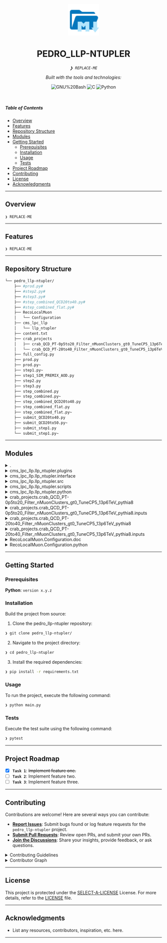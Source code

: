 <p align="center">
  <img src="https://raw.githubusercontent.com/PKief/vscode-material-icon-theme/ec559a9f6bfd399b82bb44393651661b08aaf7ba/icons/folder-markdown-open.svg" width="20%" alt="PEDRO_LLP-NTUPLER-logo">
</p>
<p align="center">
    <h1 align="center">PEDRO_LLP-NTUPLER</h1>
</p>
<p align="center">
    <em><code>❯ REPLACE-ME</code></em>
</p>
<p align="center">
	<!-- local repository, no metadata badges. --></p>
<p align="center">
		<em>Built with the tools and technologies:</em>
</p>
<p align="center">
	<img src="https://img.shields.io/badge/GNU%20Bash-4EAA25.svg?style=default&logo=GNU-Bash&logoColor=white" alt="GNU%20Bash">
	<img src="https://img.shields.io/badge/C-A8B9CC.svg?style=default&logo=C&logoColor=black" alt="C">
	<img src="https://img.shields.io/badge/Python-3776AB.svg?style=default&logo=Python&logoColor=white" alt="Python">
</p>

<br>

#####  Table of Contents

- [ Overview](#-overview)
- [ Features](#-features)
- [ Repository Structure](#-repository-structure)
- [ Modules](#-modules)
- [ Getting Started](#-getting-started)
    - [ Prerequisites](#-prerequisites)
    - [ Installation](#-installation)
    - [ Usage](#-usage)
    - [ Tests](#-tests)
- [ Project Roadmap](#-project-roadmap)
- [ Contributing](#-contributing)
- [ License](#-license)
- [ Acknowledgments](#-acknowledgments)

---

##  Overview

<code>❯ REPLACE-ME</code>

---

##  Features

<code>❯ REPLACE-ME</code>

---

##  Repository Structure

```sh
└── pedro_llp-ntupler/
    ├── #prod.py#
    ├── #step2.py#
    ├── #step3.py#
    ├── #step_combined_QCD20to40.py#
    ├── #step_combined_flat.py#
    ├── RecoLocalMuon
    │   └── Configuration
    ├── cms_lpc_llp
    │   └── llp_ntupler
    ├── content.txt
    ├── crab_projects
    │   ├── crab_QCD_PT-0p5to20_Filter_nMuonClusters_gt0_TuneCP5_13p6TeV_pythia8
    │   └── crab_QCD_PT-20to40_Filter_nMuonClusters_gt0_TuneCP5_13p6TeV_pythia8
    ├── full_config.py
    ├── prod.py
    ├── prod.py~
    ├── step1.py~
    ├── step1_SIM_PREMIX_AOD.py
    ├── step2.py
    ├── step3.py
    ├── step_combined.py
    ├── step_combined.py~
    ├── step_combined_QCD20to40.py
    ├── step_combined_flat.py
    ├── step_combined_flat.py~
    ├── submit_QCD20to40.py
    ├── submit_QCD20to50.py~
    ├── submit_step1.py
    └── submit_step1.py~
```

---

##  Modules

<details closed><summary>.</summary>

| File | Summary |
| --- | --- |
| [#prod.py#](pedro_llp-ntupler/#prod.py#) | <code>❯ REPLACE-ME</code> |
| [#step2.py#](pedro_llp-ntupler/#step2.py#) | <code>❯ REPLACE-ME</code> |
| [#step3.py#](pedro_llp-ntupler/#step3.py#) | <code>❯ REPLACE-ME</code> |
| [#step_combined_QCD20to40.py#](pedro_llp-ntupler/#step_combined_QCD20to40.py#) | <code>❯ REPLACE-ME</code> |
| [#step_combined_flat.py#](pedro_llp-ntupler/#step_combined_flat.py#) | <code>❯ REPLACE-ME</code> |
| [content.txt](pedro_llp-ntupler/content.txt) | <code>❯ REPLACE-ME</code> |
| [full_config.py](pedro_llp-ntupler/full_config.py) | <code>❯ REPLACE-ME</code> |
| [prod.py](pedro_llp-ntupler/prod.py) | <code>❯ REPLACE-ME</code> |
| [prod.py~](pedro_llp-ntupler/prod.py~) | <code>❯ REPLACE-ME</code> |
| [step1.py~](pedro_llp-ntupler/step1.py~) | <code>❯ REPLACE-ME</code> |
| [step1_SIM_PREMIX_AOD.py](pedro_llp-ntupler/step1_SIM_PREMIX_AOD.py) | <code>❯ REPLACE-ME</code> |
| [step2.py](pedro_llp-ntupler/step2.py) | <code>❯ REPLACE-ME</code> |
| [step3.py](pedro_llp-ntupler/step3.py) | <code>❯ REPLACE-ME</code> |
| [step_combined.py](pedro_llp-ntupler/step_combined.py) | <code>❯ REPLACE-ME</code> |
| [step_combined.py~](pedro_llp-ntupler/step_combined.py~) | <code>❯ REPLACE-ME</code> |
| [step_combined_QCD20to40.py](pedro_llp-ntupler/step_combined_QCD20to40.py) | <code>❯ REPLACE-ME</code> |
| [step_combined_flat.py](pedro_llp-ntupler/step_combined_flat.py) | <code>❯ REPLACE-ME</code> |
| [step_combined_flat.py~](pedro_llp-ntupler/step_combined_flat.py~) | <code>❯ REPLACE-ME</code> |
| [submit_QCD20to40.py](pedro_llp-ntupler/submit_QCD20to40.py) | <code>❯ REPLACE-ME</code> |
| [submit_QCD20to50.py~](pedro_llp-ntupler/submit_QCD20to50.py~) | <code>❯ REPLACE-ME</code> |
| [submit_step1.py](pedro_llp-ntupler/submit_step1.py) | <code>❯ REPLACE-ME</code> |
| [submit_step1.py~](pedro_llp-ntupler/submit_step1.py~) | <code>❯ REPLACE-ME</code> |

</details>

<details closed><summary>cms_lpc_llp.llp_ntupler.plugins</summary>

| File | Summary |
| --- | --- |
| [GetTrackTrajInfo.cc](pedro_llp-ntupler/cms_lpc_llp/llp_ntupler/plugins/GetTrackTrajInfo.cc) | <code>❯ REPLACE-ME</code> |
| [displacedJetMuon_ntupler.cc](pedro_llp-ntupler/cms_lpc_llp/llp_ntupler/plugins/displacedJetMuon_ntupler.cc) | <code>❯ REPLACE-ME</code> |
| [displacedJetMuon_ntupler.h](pedro_llp-ntupler/cms_lpc_llp/llp_ntupler/plugins/displacedJetMuon_ntupler.h) | <code>❯ REPLACE-ME</code> |
| [displacedJetMuon_rechit_studies.cc](pedro_llp-ntupler/cms_lpc_llp/llp_ntupler/plugins/displacedJetMuon_rechit_studies.cc) | <code>❯ REPLACE-ME</code> |
| [displacedJetMuon_rechit_studies.h](pedro_llp-ntupler/cms_lpc_llp/llp_ntupler/plugins/displacedJetMuon_rechit_studies.h) | <code>❯ REPLACE-ME</code> |

</details>

<details closed><summary>cms_lpc_llp.llp_ntupler.interface</summary>

| File | Summary |
| --- | --- |
| [DBSCAN.h](pedro_llp-ntupler/cms_lpc_llp/llp_ntupler/interface/DBSCAN.h) | <code>❯ REPLACE-ME</code> |
| [EGammaMvaEleEstimatorCSA14.h](pedro_llp-ntupler/cms_lpc_llp/llp_ntupler/interface/EGammaMvaEleEstimatorCSA14.h) | <code>❯ REPLACE-ME</code> |
| [EGammaMvaPhotonEstimator.h](pedro_llp-ntupler/cms_lpc_llp/llp_ntupler/interface/EGammaMvaPhotonEstimator.h) | <code>❯ REPLACE-ME</code> |
| [ElectronMVAEstimatorRun2NonTrig.h](pedro_llp-ntupler/cms_lpc_llp/llp_ntupler/interface/ElectronMVAEstimatorRun2NonTrig.h) | <code>❯ REPLACE-ME</code> |
| [GetTrackTrajInfo.h](pedro_llp-ntupler/cms_lpc_llp/llp_ntupler/interface/GetTrackTrajInfo.h) | <code>❯ REPLACE-ME</code> |
| [RazorPDFWeightsHelper.h](pedro_llp-ntupler/cms_lpc_llp/llp_ntupler/interface/RazorPDFWeightsHelper.h) | <code>❯ REPLACE-ME</code> |

</details>

<details closed><summary>cms_lpc_llp.llp_ntupler.src</summary>

| File | Summary |
| --- | --- |
| [DBSCAN.cc](pedro_llp-ntupler/cms_lpc_llp/llp_ntupler/src/DBSCAN.cc) | <code>❯ REPLACE-ME</code> |
| [RazorPDFWeightsHelper.cc](pedro_llp-ntupler/cms_lpc_llp/llp_ntupler/src/RazorPDFWeightsHelper.cc) | <code>❯ REPLACE-ME</code> |

</details>

<details closed><summary>cms_lpc_llp.llp_ntupler.scripts</summary>

| File | Summary |
| --- | --- |
| [make_input_list_bkg.sh](pedro_llp-ntupler/cms_lpc_llp/llp_ntupler/scripts/make_input_list_bkg.sh) | <code>❯ REPLACE-ME</code> |
| [resubmit_cmsRun.sh](pedro_llp-ntupler/cms_lpc_llp/llp_ntupler/scripts/resubmit_cmsRun.sh) | <code>❯ REPLACE-ME</code> |
| [runRazorJob_llp_vH.sh](pedro_llp-ntupler/cms_lpc_llp/llp_ntupler/scripts/runRazorJob_llp_vH.sh) | <code>❯ REPLACE-ME</code> |
| [runSignal_step2_ntuple.sh](pedro_llp-ntupler/cms_lpc_llp/llp_ntupler/scripts/runSignal_step2_ntuple.sh) | <code>❯ REPLACE-ME</code> |
| [submit_cmsRun.sh](pedro_llp-ntupler/cms_lpc_llp/llp_ntupler/scripts/submit_cmsRun.sh) | <code>❯ REPLACE-ME</code> |
| [submit_cmsRun_signal.sh](pedro_llp-ntupler/cms_lpc_llp/llp_ntupler/scripts/submit_cmsRun_signal.sh) | <code>❯ REPLACE-ME</code> |

</details>

<details closed><summary>cms_lpc_llp.llp_ntupler.python</summary>

| File | Summary |
| --- | --- |
| [MuonSystemRawToReco_cff.py](pedro_llp-ntupler/cms_lpc_llp/llp_ntupler/python/MuonSystemRawToReco_cff.py) | <code>❯ REPLACE-ME</code> |
| [displacedJetMuon_ntupler_Data_2016.py](pedro_llp-ntupler/cms_lpc_llp/llp_ntupler/python/displacedJetMuon_ntupler_Data_2016.py) | <code>❯ REPLACE-ME</code> |
| [displacedJetMuon_ntupler_Data_2016_AOD.py](pedro_llp-ntupler/cms_lpc_llp/llp_ntupler/python/displacedJetMuon_ntupler_Data_2016_AOD.py) | <code>❯ REPLACE-ME</code> |
| [displacedJetMuon_ntupler_Data_2016_RAWRECO.py](pedro_llp-ntupler/cms_lpc_llp/llp_ntupler/python/displacedJetMuon_ntupler_Data_2016_RAWRECO.py) | <code>❯ REPLACE-ME</code> |
| [displacedJetMuon_ntupler_Data_2016_RECO.py](pedro_llp-ntupler/cms_lpc_llp/llp_ntupler/python/displacedJetMuon_ntupler_Data_2016_RECO.py) | <code>❯ REPLACE-ME</code> |
| [displacedJetMuon_ntupler_Data_2017.py](pedro_llp-ntupler/cms_lpc_llp/llp_ntupler/python/displacedJetMuon_ntupler_Data_2017.py) | <code>❯ REPLACE-ME</code> |
| [displacedJetMuon_ntupler_Data_2017_AOD.py](pedro_llp-ntupler/cms_lpc_llp/llp_ntupler/python/displacedJetMuon_ntupler_Data_2017_AOD.py) | <code>❯ REPLACE-ME</code> |
| [displacedJetMuon_ntupler_Data_2017_RAWRECO.py](pedro_llp-ntupler/cms_lpc_llp/llp_ntupler/python/displacedJetMuon_ntupler_Data_2017_RAWRECO.py) | <code>❯ REPLACE-ME</code> |
| [displacedJetMuon_ntupler_Data_2017_RECO.py](pedro_llp-ntupler/cms_lpc_llp/llp_ntupler/python/displacedJetMuon_ntupler_Data_2017_RECO.py) | <code>❯ REPLACE-ME</code> |
| [displacedJetMuon_ntupler_Data_2018ABC_AOD.py](pedro_llp-ntupler/cms_lpc_llp/llp_ntupler/python/displacedJetMuon_ntupler_Data_2018ABC_AOD.py) | <code>❯ REPLACE-ME</code> |
| [displacedJetMuon_ntupler_Data_2018ABC_RAWRECO.py](pedro_llp-ntupler/cms_lpc_llp/llp_ntupler/python/displacedJetMuon_ntupler_Data_2018ABC_RAWRECO.py) | <code>❯ REPLACE-ME</code> |
| [displacedJetMuon_ntupler_Data_2018D_AOD.py](pedro_llp-ntupler/cms_lpc_llp/llp_ntupler/python/displacedJetMuon_ntupler_Data_2018D_AOD.py) | <code>❯ REPLACE-ME</code> |
| [displacedJetMuon_ntupler_Data_2018D_RAWRECO.py](pedro_llp-ntupler/cms_lpc_llp/llp_ntupler/python/displacedJetMuon_ntupler_Data_2018D_RAWRECO.py) | <code>❯ REPLACE-ME</code> |
| [displacedJetMuon_ntupler_Data_2018_17Sept2018.py](pedro_llp-ntupler/cms_lpc_llp/llp_ntupler/python/displacedJetMuon_ntupler_Data_2018_17Sept2018.py) | <code>❯ REPLACE-ME</code> |
| [displacedJetMuon_ntupler_Data_2018_BParkAOD.py](pedro_llp-ntupler/cms_lpc_llp/llp_ntupler/python/displacedJetMuon_ntupler_Data_2018_BParkAOD.py) | <code>❯ REPLACE-ME</code> |
| [displacedJetMuon_ntupler_Data_2018_PromptReco.py](pedro_llp-ntupler/cms_lpc_llp/llp_ntupler/python/displacedJetMuon_ntupler_Data_2018_PromptReco.py) | <code>❯ REPLACE-ME</code> |
| [displacedJetMuon_ntupler_Data_2018_RECO.py](pedro_llp-ntupler/cms_lpc_llp/llp_ntupler/python/displacedJetMuon_ntupler_Data_2018_RECO.py) | <code>❯ REPLACE-ME</code> |
| [displacedJetMuon_ntupler_Data_2022_MuonShowerSkim.py](pedro_llp-ntupler/cms_lpc_llp/llp_ntupler/python/displacedJetMuon_ntupler_Data_2022_MuonShowerSkim.py) | <code>❯ REPLACE-ME</code> |
| [displacedJetMuon_ntupler_Data_2022_RAW.py](pedro_llp-ntupler/cms_lpc_llp/llp_ntupler/python/displacedJetMuon_ntupler_Data_2022_RAW.py) | <code>❯ REPLACE-ME</code> |
| [displacedJetMuon_ntupler_Data_2022_RAWRECO.py](pedro_llp-ntupler/cms_lpc_llp/llp_ntupler/python/displacedJetMuon_ntupler_Data_2022_RAWRECO.py) | <code>❯ REPLACE-ME</code> |
| [displacedJetMuon_ntupler_FEVT.py](pedro_llp-ntupler/cms_lpc_llp/llp_ntupler/python/displacedJetMuon_ntupler_FEVT.py) | <code>❯ REPLACE-ME</code> |
| [displacedJetMuon_ntupler_MC_Autumn18_AOD.py](pedro_llp-ntupler/cms_lpc_llp/llp_ntupler/python/displacedJetMuon_ntupler_MC_Autumn18_AOD.py) | <code>❯ REPLACE-ME</code> |
| [displacedJetMuon_ntupler_MC_Autumn18_RECO.py](pedro_llp-ntupler/cms_lpc_llp/llp_ntupler/python/displacedJetMuon_ntupler_MC_Autumn18_RECO.py) | <code>❯ REPLACE-ME</code> |
| [displacedJetMuon_ntupler_MC_Fall17_AOD.py](pedro_llp-ntupler/cms_lpc_llp/llp_ntupler/python/displacedJetMuon_ntupler_MC_Fall17_AOD.py) | <code>❯ REPLACE-ME</code> |
| [displacedJetMuon_ntupler_MC_Fall17_RECO.py](pedro_llp-ntupler/cms_lpc_llp/llp_ntupler/python/displacedJetMuon_ntupler_MC_Fall17_RECO.py) | <code>❯ REPLACE-ME</code> |
| [displacedJetMuon_ntupler_MC_Summer16_AOD.py](pedro_llp-ntupler/cms_lpc_llp/llp_ntupler/python/displacedJetMuon_ntupler_MC_Summer16_AOD.py) | <code>❯ REPLACE-ME</code> |
| [displacedJetMuon_ntupler_MC_Summer16_RECO.py](pedro_llp-ntupler/cms_lpc_llp/llp_ntupler/python/displacedJetMuon_ntupler_MC_Summer16_RECO.py) | <code>❯ REPLACE-ME</code> |
| [displacedJetMuon_ntupler_MC_Summer16_condor.py](pedro_llp-ntupler/cms_lpc_llp/llp_ntupler/python/displacedJetMuon_ntupler_MC_Summer16_condor.py) | <code>❯ REPLACE-ME</code> |
| [displacedJetMuon_ntupler_MC_Summer22EE_RECO.py](pedro_llp-ntupler/cms_lpc_llp/llp_ntupler/python/displacedJetMuon_ntupler_MC_Summer22EE_RECO.py) | <code>❯ REPLACE-ME</code> |
| [displacedJetMuon_rechit_studies_Data_2018ABC_RAWRECO.py](pedro_llp-ntupler/cms_lpc_llp/llp_ntupler/python/displacedJetMuon_rechit_studies_Data_2018ABC_RAWRECO.py) | <code>❯ REPLACE-ME</code> |
| [displacedJetMuon_step2_RECO_MC_Summer16_cfg.py](pedro_llp-ntupler/cms_lpc_llp/llp_ntupler/python/displacedJetMuon_step2_RECO_MC_Summer16_cfg.py) | <code>❯ REPLACE-ME</code> |
| [displacedJetMuon_step2_RECO_MC_Summer16_cfg_condor.py](pedro_llp-ntupler/cms_lpc_llp/llp_ntupler/python/displacedJetMuon_step2_RECO_MC_Summer16_cfg_condor.py) | <code>❯ REPLACE-ME</code> |
| [displacedJetMuon_step2_ntupler_Data16.py](pedro_llp-ntupler/cms_lpc_llp/llp_ntupler/python/displacedJetMuon_step2_ntupler_Data16.py) | <code>❯ REPLACE-ME</code> |
| [displacedJetMuon_step2_ntupler_MC_Fal17.py](pedro_llp-ntupler/cms_lpc_llp/llp_ntupler/python/displacedJetMuon_step2_ntupler_MC_Fal17.py) | <code>❯ REPLACE-ME</code> |
| [displacedJetMuon_step2_ntupler_MC_Fall17_condor.py](pedro_llp-ntupler/cms_lpc_llp/llp_ntupler/python/displacedJetMuon_step2_ntupler_MC_Fall17_condor.py) | <code>❯ REPLACE-ME</code> |
| [displacedJetMuon_step2_ntupler_MC_Summer16.py](pedro_llp-ntupler/cms_lpc_llp/llp_ntupler/python/displacedJetMuon_step2_ntupler_MC_Summer16.py) | <code>❯ REPLACE-ME</code> |
| [displacedJetMuon_step2_ntupler_MC_Summer16_cfg_condor.py](pedro_llp-ntupler/cms_lpc_llp/llp_ntupler/python/displacedJetMuon_step2_ntupler_MC_Summer16_cfg_condor.py) | <code>❯ REPLACE-ME</code> |
| [displacedJetMuon_step2_ntupler_cfg.py](pedro_llp-ntupler/cms_lpc_llp/llp_ntupler/python/displacedJetMuon_step2_ntupler_cfg.py) | <code>❯ REPLACE-ME</code> |
| [displacedJetMuon_step2_ntupler_cfg_condor.py](pedro_llp-ntupler/cms_lpc_llp/llp_ntupler/python/displacedJetMuon_step2_ntupler_cfg_condor.py) | <code>❯ REPLACE-ME</code> |
| [displacedJetMuon_step2_rechit_studies_MC_Fall17.py](pedro_llp-ntupler/cms_lpc_llp/llp_ntupler/python/displacedJetMuon_step2_rechit_studies_MC_Fall17.py) | <code>❯ REPLACE-ME</code> |
| [displacedJetMuon_step2_rechit_studies_MC_Fall17_condor.py](pedro_llp-ntupler/cms_lpc_llp/llp_ntupler/python/displacedJetMuon_step2_rechit_studies_MC_Fall17_condor.py) | <code>❯ REPLACE-ME</code> |
| [displacedJetMuon_step2_rechit_studies_MC_Fall18.py](pedro_llp-ntupler/cms_lpc_llp/llp_ntupler/python/displacedJetMuon_step2_rechit_studies_MC_Fall18.py) | <code>❯ REPLACE-ME</code> |
| [displacedJetMuon_step2_rechit_studies_cfg.py](pedro_llp-ntupler/cms_lpc_llp/llp_ntupler/python/displacedJetMuon_step2_rechit_studies_cfg.py) | <code>❯ REPLACE-ME</code> |
| [displacedJetMuon_step2_rechit_studies_cfg_condor.py](pedro_llp-ntupler/cms_lpc_llp/llp_ntupler/python/displacedJetMuon_step2_rechit_studies_cfg_condor.py) | <code>❯ REPLACE-ME</code> |
| [displacedJetTiming_ntupler_Data_2016.py](pedro_llp-ntupler/cms_lpc_llp/llp_ntupler/python/displacedJetTiming_ntupler_Data_2016.py) | <code>❯ REPLACE-ME</code> |
| [displacedJetTiming_ntupler_Data_2017.py](pedro_llp-ntupler/cms_lpc_llp/llp_ntupler/python/displacedJetTiming_ntupler_Data_2017.py) | <code>❯ REPLACE-ME</code> |
| [displacedJetTiming_ntupler_Data_2018_PromptReco.py](pedro_llp-ntupler/cms_lpc_llp/llp_ntupler/python/displacedJetTiming_ntupler_Data_2018_PromptReco.py) | <code>❯ REPLACE-ME</code> |
| [displacedJetTiming_ntupler_Data_2018_RECO.py](pedro_llp-ntupler/cms_lpc_llp/llp_ntupler/python/displacedJetTiming_ntupler_Data_2018_RECO.py) | <code>❯ REPLACE-ME</code> |
| [displacedJetTiming_ntupler_MC_Autumn18.py](pedro_llp-ntupler/cms_lpc_llp/llp_ntupler/python/displacedJetTiming_ntupler_MC_Autumn18.py) | <code>❯ REPLACE-ME</code> |
| [displacedJetTiming_ntupler_MC_Fall17.py](pedro_llp-ntupler/cms_lpc_llp/llp_ntupler/python/displacedJetTiming_ntupler_MC_Fall17.py) | <code>❯ REPLACE-ME</code> |
| [displacedJetTiming_ntupler_MC_Summer16.py](pedro_llp-ntupler/cms_lpc_llp/llp_ntupler/python/displacedJetTiming_ntupler_MC_Summer16.py) | <code>❯ REPLACE-ME</code> |
| [displacedJetTiming_ntupler_mc_aod.py](pedro_llp-ntupler/cms_lpc_llp/llp_ntupler/python/displacedJetTiming_ntupler_mc_aod.py) | <code>❯ REPLACE-ME</code> |
| [llp_ntupler_Data_2016.py](pedro_llp-ntupler/cms_lpc_llp/llp_ntupler/python/llp_ntupler_Data_2016.py) | <code>❯ REPLACE-ME</code> |
| [llp_ntupler_MC_Autumn18.py](pedro_llp-ntupler/cms_lpc_llp/llp_ntupler/python/llp_ntupler_MC_Autumn18.py) | <code>❯ REPLACE-ME</code> |
| [llp_ntupler_MC_Fall17.py](pedro_llp-ntupler/cms_lpc_llp/llp_ntupler/python/llp_ntupler_MC_Fall17.py) | <code>❯ REPLACE-ME</code> |
| [llp_ntupler_MC_Summer16.py](pedro_llp-ntupler/cms_lpc_llp/llp_ntupler/python/llp_ntupler_MC_Summer16.py) | <code>❯ REPLACE-ME</code> |
| [llp_ntupler_mc_aod.py](pedro_llp-ntupler/cms_lpc_llp/llp_ntupler/python/llp_ntupler_mc_aod.py) | <code>❯ REPLACE-ME</code> |
| [metFilters_cff_2017.py](pedro_llp-ntupler/cms_lpc_llp/llp_ntupler/python/metFilters_cff_2017.py) | <code>❯ REPLACE-ME</code> |
| [metFilters_cff_2018.py](pedro_llp-ntupler/cms_lpc_llp/llp_ntupler/python/metFilters_cff_2018.py) | <code>❯ REPLACE-ME</code> |
| [metFilters_cff_2022.py](pedro_llp-ntupler/cms_lpc_llp/llp_ntupler/python/metFilters_cff_2022.py) | <code>❯ REPLACE-ME</code> |

</details>

<details closed><summary>crab_projects.crab_QCD_PT-0p5to20_Filter_nMuonClusters_gt0_TuneCP5_13p6TeV_pythia8</summary>

| File | Summary |
| --- | --- |
| [.requestcache](pedro_llp-ntupler/crab_projects/crab_QCD_PT-0p5to20_Filter_nMuonClusters_gt0_TuneCP5_13p6TeV_pythia8/.requestcache) | <code>❯ REPLACE-ME</code> |

</details>

<details closed><summary>crab_projects.crab_QCD_PT-0p5to20_Filter_nMuonClusters_gt0_TuneCP5_13p6TeV_pythia8.inputs</summary>

| File | Summary |
| --- | --- |
| [11c078a5-f2da-4388-8e76-d03c4ec0d472default.tgz](pedro_llp-ntupler/crab_projects/crab_QCD_PT-0p5to20_Filter_nMuonClusters_gt0_TuneCP5_13p6TeV_pythia8/inputs/11c078a5-f2da-4388-8e76-d03c4ec0d472default.tgz) | <code>❯ REPLACE-ME</code> |
| [PSet.py](pedro_llp-ntupler/crab_projects/crab_QCD_PT-0p5to20_Filter_nMuonClusters_gt0_TuneCP5_13p6TeV_pythia8/inputs/PSet.py) | <code>❯ REPLACE-ME</code> |
| [PSetDump.py](pedro_llp-ntupler/crab_projects/crab_QCD_PT-0p5to20_Filter_nMuonClusters_gt0_TuneCP5_13p6TeV_pythia8/inputs/PSetDump.py) | <code>❯ REPLACE-ME</code> |
| [debugFiles.tgz](pedro_llp-ntupler/crab_projects/crab_QCD_PT-0p5to20_Filter_nMuonClusters_gt0_TuneCP5_13p6TeV_pythia8/inputs/debugFiles.tgz) | <code>❯ REPLACE-ME</code> |

</details>

<details closed><summary>crab_projects.crab_QCD_PT-20to40_Filter_nMuonClusters_gt0_TuneCP5_13p6TeV_pythia8</summary>

| File | Summary |
| --- | --- |
| [.requestcache](pedro_llp-ntupler/crab_projects/crab_QCD_PT-20to40_Filter_nMuonClusters_gt0_TuneCP5_13p6TeV_pythia8/.requestcache) | <code>❯ REPLACE-ME</code> |

</details>

<details closed><summary>crab_projects.crab_QCD_PT-20to40_Filter_nMuonClusters_gt0_TuneCP5_13p6TeV_pythia8.inputs</summary>

| File | Summary |
| --- | --- |
| [1d9fa517-4678-40e9-800d-649241d87774default.tgz](pedro_llp-ntupler/crab_projects/crab_QCD_PT-20to40_Filter_nMuonClusters_gt0_TuneCP5_13p6TeV_pythia8/inputs/1d9fa517-4678-40e9-800d-649241d87774default.tgz) | <code>❯ REPLACE-ME</code> |
| [PSet.py](pedro_llp-ntupler/crab_projects/crab_QCD_PT-20to40_Filter_nMuonClusters_gt0_TuneCP5_13p6TeV_pythia8/inputs/PSet.py) | <code>❯ REPLACE-ME</code> |
| [PSetDump.py](pedro_llp-ntupler/crab_projects/crab_QCD_PT-20to40_Filter_nMuonClusters_gt0_TuneCP5_13p6TeV_pythia8/inputs/PSetDump.py) | <code>❯ REPLACE-ME</code> |
| [debugFiles.tgz](pedro_llp-ntupler/crab_projects/crab_QCD_PT-20to40_Filter_nMuonClusters_gt0_TuneCP5_13p6TeV_pythia8/inputs/debugFiles.tgz) | <code>❯ REPLACE-ME</code> |

</details>

<details closed><summary>RecoLocalMuon.Configuration.doc</summary>

| File | Summary |
| --- | --- |
| [RecoLocalMuon_AOD.doi](pedro_llp-ntupler/RecoLocalMuon/Configuration/doc/RecoLocalMuon_AOD.doi) | <code>❯ REPLACE-ME</code> |
| [RecoLocalMuon_Configuration.doc](pedro_llp-ntupler/RecoLocalMuon/Configuration/doc/RecoLocalMuon_Configuration.doc) | <code>❯ REPLACE-ME</code> |
| [RecoLocalMuon_RECO.doi](pedro_llp-ntupler/RecoLocalMuon/Configuration/doc/RecoLocalMuon_RECO.doi) | <code>❯ REPLACE-ME</code> |

</details>

<details closed><summary>RecoLocalMuon.Configuration.python</summary>

| File | Summary |
| --- | --- |
| [RecoLocalMuonCosmics_EventContent_cff.py](pedro_llp-ntupler/RecoLocalMuon/Configuration/python/RecoLocalMuonCosmics_EventContent_cff.py) | <code>❯ REPLACE-ME</code> |
| [RecoLocalMuonCosmics_cff.py](pedro_llp-ntupler/RecoLocalMuon/Configuration/python/RecoLocalMuonCosmics_cff.py) | <code>❯ REPLACE-ME</code> |
| [RecoLocalMuon_EventContent_cff.py](pedro_llp-ntupler/RecoLocalMuon/Configuration/python/RecoLocalMuon_EventContent_cff.py) | <code>❯ REPLACE-ME</code> |
| [RecoLocalMuon_cff.py](pedro_llp-ntupler/RecoLocalMuon/Configuration/python/RecoLocalMuon_cff.py) | <code>❯ REPLACE-ME</code> |

</details>

---

##  Getting Started

###  Prerequisites

**Python**: `version x.y.z`

###  Installation

Build the project from source:

1. Clone the pedro_llp-ntupler repository:
```sh
❯ git clone pedro_llp-ntupler/
```

2. Navigate to the project directory:
```sh
❯ cd pedro_llp-ntupler
```

3. Install the required dependencies:
```sh
❯ pip install -r requirements.txt
```

###  Usage

To run the project, execute the following command:

```sh
❯ python main.py
```

###  Tests

Execute the test suite using the following command:

```sh
❯ pytest
```

---

##  Project Roadmap

- [X] **`Task 1`**: <strike>Implement feature one.</strike>
- [ ] **`Task 2`**: Implement feature two.
- [ ] **`Task 3`**: Implement feature three.

---

##  Contributing

Contributions are welcome! Here are several ways you can contribute:

- **[Report Issues](https://LOCAL//pedro_llp-ntupler/issues)**: Submit bugs found or log feature requests for the `pedro_llp-ntupler` project.
- **[Submit Pull Requests](https://LOCAL//pedro_llp-ntupler/blob/main/CONTRIBUTING.md)**: Review open PRs, and submit your own PRs.
- **[Join the Discussions](https://LOCAL//pedro_llp-ntupler/discussions)**: Share your insights, provide feedback, or ask questions.

<details closed>
<summary>Contributing Guidelines</summary>

1. **Fork the Repository**: Start by forking the project repository to your LOCAL account.
2. **Clone Locally**: Clone the forked repository to your local machine using a git client.
   ```sh
   git clone pedro_llp-ntupler/
   ```
3. **Create a New Branch**: Always work on a new branch, giving it a descriptive name.
   ```sh
   git checkout -b new-feature-x
   ```
4. **Make Your Changes**: Develop and test your changes locally.
5. **Commit Your Changes**: Commit with a clear message describing your updates.
   ```sh
   git commit -m 'Implemented new feature x.'
   ```
6. **Push to LOCAL**: Push the changes to your forked repository.
   ```sh
   git push origin new-feature-x
   ```
7. **Submit a Pull Request**: Create a PR against the original project repository. Clearly describe the changes and their motivations.
8. **Review**: Once your PR is reviewed and approved, it will be merged into the main branch. Congratulations on your contribution!
</details>

<details closed>
<summary>Contributor Graph</summary>
<br>
<p align="left">
   <a href="https://LOCAL{//pedro_llp-ntupler/}graphs/contributors">
      <img src="https://contrib.rocks/image?repo=/pedro_llp-ntupler">
   </a>
</p>
</details>

---

##  License

This project is protected under the [SELECT-A-LICENSE](https://choosealicense.com/licenses) License. For more details, refer to the [LICENSE](https://choosealicense.com/licenses/) file.

---

##  Acknowledgments

- List any resources, contributors, inspiration, etc. here.

---
